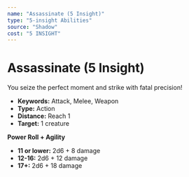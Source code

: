 ```yaml
---
name: "Assassinate (5 Insight)"
type: "5-insight Abilities"
source: "Shadow"
cost: "5 INSIGHT"
---
```


# Assassinate (5 Insight)

You seize the perfect moment and strike with fatal precision!

- **Keywords:** Attack, Melee, Weapon
- **Type:** Action
- **Distance:** Reach 1
- **Target:** 1 creature

**Power Roll + Agility**
- **11 or lower:** 2d6 + 8 damage
- **12-16:** 2d6 + 12 damage
- **17+:** 2d6 + 18 damage
